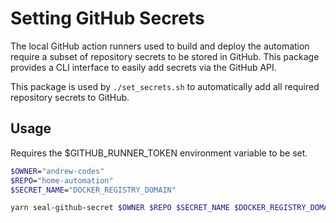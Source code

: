 # Setting GitHub Secrets

The local GitHub action runners used to build and deploy the automation require a subset of repository secrets to be stored in GitHub. This package provides a CLI interface to easily add secrets via the GitHub API.

This package is used by `./set_secrets.sh` to automatically add all required repository secrets to GitHub.

## Usage

Requires the $GITHUB_RUNNER_TOKEN environment variable to be set.

```bash
$OWNER="andrew-codes"
$REPO="home-automation"
$SECRET_NAME="DOCKER_REGISTRY_DOMAIN"

yarn seal-github-secret $OWNER $REPO $SECRET_NAME $DOCKER_REGISTRY_DOMAIN
```
